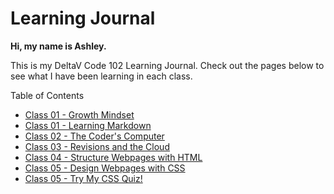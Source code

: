 # Learning Journal

**Hi, my name is Ashley.**

This is my DeltaV Code 102 Learning Journal. Check out the pages below to see what I have been learning in each class. 


Table of Contents
- [Class 01 - Growth Mindset](/01-growth-mindset.md)
- [Class 01 - Learning Markdown](/01-learning-markdown.md)
- [Class 02 - The Coder's Computer](/02-coder's-computer.md)
- [Class 03 - Revisions and the Cloud](/03-revisions-cloud.md)
- [Class 04 - Structure Webpages with HTML](/04-structure-webpages-HTML.md)
- [Class 05 - Design Webpages with CSS](/05-design-webpages-CSS.md)
- [Class 05 - Try My CSS Quiz!](/CSS-quiz.md)
